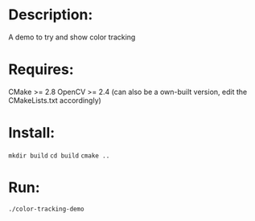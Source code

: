 # Description:
A demo to try and show color tracking

# Requires:
CMake >= 2.8
OpenCV >= 2.4 (can also be a own-built version, edit the CMakeLists.txt accordingly)

# Install:
`mkdir build`
`cd build`
`cmake ..`

# Run:
`./color-tracking-demo`

